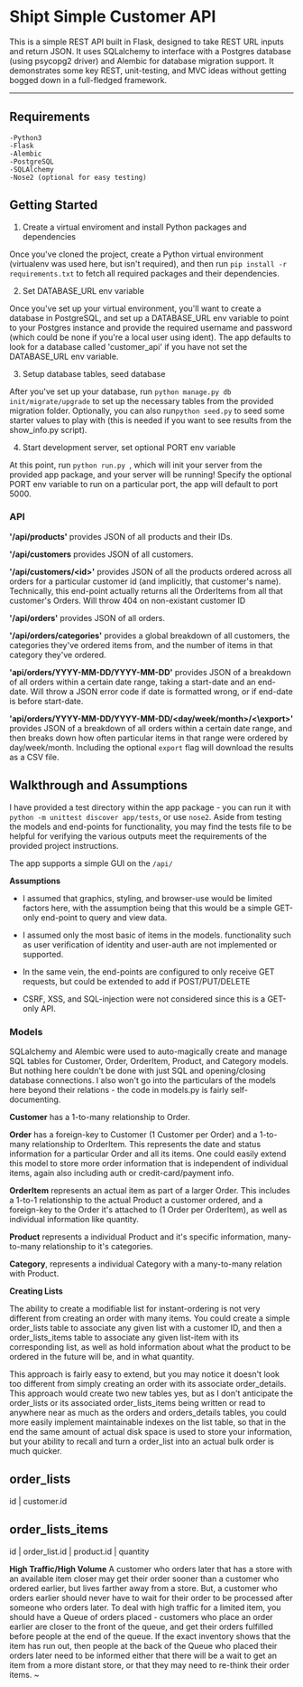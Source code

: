 # Shipt Simple Customer API

This is a simple REST API built in Flask, designed to take REST URL inputs and return JSON. It uses SQLalchemy to interface with a Postgres database (using psycopg2 driver) and Alembic for database migration support. It demonstrates some key REST, unit-testing, and MVC ideas without getting bogged down in a full-fledged framework. 
***

## Requirements
```
-Python3
-Flask
-Alembic
-PostgreSQL
-SQLAlchemy
-Nose2 (optional for easy testing)
```
## Getting Started

1. Create a virtual enviroment and install Python packages and dependencies

Once you've cloned the project, create a Python virtual environment (virtualenv was used here, but isn't required), and then run ```pip install -r requirements.txt``` to fetch all required packages and their dependencies.

2. Set DATABASE_URL env variable 

Once you've set up your virtual environment, you'll want to create a database in PostgreSQL, and set up a DATABASE\_URL env variable to point to your Postgres instance and provide the required username and password (which could be none if you're a local user using ident). The app defaults to look for a database called 'customer_api' if you have not set the DATABASE\_URL env variable.

3. Setup database tables, seed database 

After you've set up your database, run ```python manage.py db init/migrate/upgrade``` to set up the necessary tables from the provided migration folder. Optionally, you can also run```python seed.py``` to seed some starter values to play with (this is needed if you want to see results from the show_info.py script).

4. Start development server, set optional PORT env variable

At this point, run ```python run.py ```, which will init your server from the provided app package, and your server will be running! Specify the optional PORT env variable to run on a particular port, the app will default to port 5000.


### API

**'/api/products'** provides JSON of all products and their IDs.

**'/api/customers** provides JSON of all customers.

**'/api/customers/\<id>'** provides JSON of all the products ordered across all orders for a particular customer id (and implicitly, that customer's name). Technically, this end-point actually returns all the OrderItems from all that customer's Orders. Will throw 404 on non-existant customer ID

**'/api/orders'** provides JSON of all orders.

**'/api/orders/categories'** provides a global breakdown of all customers, the categories they've ordered items from, and the number of items in that category they've ordered.

**'api/orders/YYYY-MM-DD/YYYY-MM-DD'** provides JSON of a breakdown of all orders within a certain date range, taking a start-date and an end-date. Will throw a JSON error code if date is formatted wrong, or if end-date is before start-date.

**'api/orders/YYYY-MM-DD/YYYY-MM-DD/<day/week/month>/<\export>'** provides JSON of a breakdown of all orders within a certain date range, and then breaks down how often particular items in that range were ordered by day/week/month. Including the optional ```export``` flag will download the results as a CSV file.

## Walkthrough and Assumptions

I have provided a test directory within the app package - you can run it with ```python -m unittest discover app/tests```, or use ```nose2```. Aside from testing the models and end-points for functionality, you may find the tests file to be helpful for verifying the various outputs meet the requirements of the provided project instructions.

The app supports a simple GUI on the ```/api/```

**Assumptions**

- I assumed that graphics, styling, and browser-use would be limited factors here, with the assumption being that this would be a simple GET-only end-point to query and view data.

- I assumed only the most basic of items in the models. functionality such as user verification of identity and user-auth are not implemented or supported.

- In the same vein, the end-points are configured to only receive GET requests, but could be extended to add if POST/PUT/DELETE

- CSRF, XSS, and SQL-injection were not considered since this is a GET-only API.

### Models

SQLalchemy and Alembic were used to auto-magically create and manage SQL tables for Customer, Order, OrderItem, Product, and Category models. But nothing here couldn't be done with just SQL and opening/closing database connections. I also won't go into the particulars of the models here beyond their relations - the code in models.py is fairly self-documenting.

**Customer** has a 1-to-many relationship to Order. 

**Order** has a foreign-key to Customer (1 Customer per Order) and a 1-to-many relationship to OrderItem. This represents the date and status information for a particular Order and all its items. One could easily extend this model to store more order information that is independent of individual items, again also including auth or credit-card/payment info.

**OrderItem** represents an actual item as part of a larger Order. This includes a 1-to-1 relationship to the actual Product a customer ordered, and a foreign-key to the Order it's attached to (1 Order per OrderItem), as well as individual information like quantity. 

**Product** represents a individual Product and it's specific information, many-to-many relationship to it's categories.

**Category**, represents a individual Category with a many-to-many relation with Product.


**Creating Lists**

The ability to create a modifiable list for instant-ordering is not very different from creating an order with many items. You could create a simple order_lists table to associate any given list with a customer ID, and then a order_lists_items table to associate any given list-item with its corresponding list, as well as hold information about what the product to be ordered in the future will be, and in what quantity.

This approach is fairly easy to extend, but you may notice it doesn't look too different from simply creating an order with its associate order_details. This approach would create two new tables yes, but as I don't anticipate the order_lists or its associated order_lists_items being written or read to anywhere near as much as the orders and orders_details tables, you could more easily implement maintainable indexes on the list table, so that in the end the same amount of actual disk space is used to store your information, but your ability to recall and turn a order_list into an actual bulk order is much quicker.

 order_lists
----------------
id | customer.id

order_lists_items
------------------------------------------
id | order_list.id | product.id | quantity


**High Traffic/High Volume**
A customer who orders later that has a store with an available item closer may get their order sooner than a customer who ordered earlier, but lives farther away from a store. But, a customer who orders earlier should never have to wait for their order to be processed after someone who orders later. To deal with high traffic for a limited item, you should have a Queue of orders placed - customers who place an order earlier are closer to the front of the queue, and get their orders fulfilled before people at the end of the queue. If the exact inventory shows that the item has run out, then people at the back of the Queue who placed their orders later need to be informed either that there will be a wait to get an item from a more distant store, or that they may need to re-think their order items.
~      
